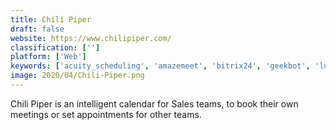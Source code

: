 ```yaml
---
title: Chili Piper
draft: false 
website: https://www.chilipiper.com/
classification: ['']
platform: ['Web']
keywords: ['acuity_scheduling', 'amazemeet', 'bitrix24', 'geekbot', 'lucid_meetings', 'meetnotes', 'meetomatic', 'meetingking', 'meetingbird', 'pipedrive', 'signalhire', 'simplybook.me', 'solid', 'standup_jack', 'standuply', 'timetrade', 'vyte', 'wrappup', 'yellow', 'acrossio']
image: 2020/04/Chili-Piper.png
---
```

Chili Piper is an intelligent calendar for Sales teams, to book their own meetings or set appointments for other teams.